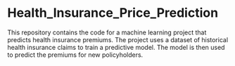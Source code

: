 # Health_Insurance_Price_Prediction
This repository contains the code for a machine learning project that predicts health insurance premiums. The project uses a dataset of historical health insurance claims to train a predictive model. The model is then used to predict the premiums for new policyholders.

